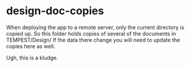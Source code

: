 # design-doc-copies

When deploying the app to a remote server, only the current directory is copied 
up. So this folder holds copies of several of the documents in TEMPEST/Design/
If the data there change you will need to update the copies here as well.

Ugh, this is a kludge.
